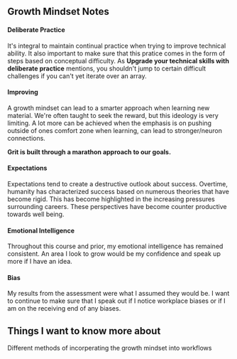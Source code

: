 ## Growth Mindset Notes

#### Deliberate Practice

It's integral to maintain continual practice when trying to improve technical ability. It also important to make sure that this pratice comes in the form of steps based on conceptual difficulty. As **Upgrade your technical skills with deliberate practice** mentions, you shouldn't jump to certain difficult challenges if you can't yet iterate over an array.


#### Improving

A growth mindset can lead to a smarter approach when learning new material. We're often taught to seek the reward, but this ideology is very limiting. A lot more can be achieved when the emphasis is on pushing outside of ones comfort zone when learning, can lead to stronger/neuron connections. 

**Grit is built through a marathon approach to our goals.**

#### Expectations

Expectations tend to create a destructive outlook about success. Overtime, humanity has characterized success based on numerous theories that have become rigid. This has become highlighted in the increasing pressures surrounding careers. These perspectives have become counter productive towards well being. 


#### Emotional Intelligence

Throughout this course and prior, my emotional intelligence has remained consistent. An area I look to grow would be my confidence and speak up more if I have an idea.

#### Bias

My results from the assessment were what I assumed they would be. I  want to continue to make sure that I speak out if I notice workplace biases or if I am on the receiving end of any biases.


## Things I want to know more about

Different methods of incorperating the growth mindset into workflows